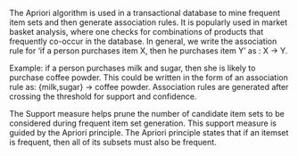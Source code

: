 The Apriori algorithm is used in a transactional database to mine frequent item sets and then generate association rules.
It is popularly used in market basket analysis, where one checks for combinations of products that frequently co-occur in the database.
In general, we write the association rule for ‘if a person purchases item X, then he purchases item Y’ as : X -> Y.

Example: if a person purchases milk and sugar, then she is likely to purchase coffee powder.
This could be written in the form of an association rule as: {milk,sugar} -> coffee powder.
Association rules are generated after crossing the threshold for support and confidence.

The Support measure helps prune the number of candidate item sets to be considered during frequent item set generation.
This support measure is guided by the Apriori principle.
The Apriori principle states that if an itemset is frequent, then all of its subsets must also be frequent.
